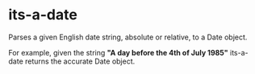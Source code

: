# its-a-date
Parses a given English date string, absolute or relative, to a Date object.

For example, given the string **"A day before the 4th of July 1985"** its-a-date returns the accurate Date object.